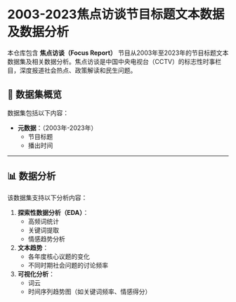 # 2003-2023焦点访谈节目标题文本数据及数据分析

本仓库包含 **焦点访谈（Focus Report）** 节目从2003年至2023年的节目标题文本数据集及相关数据分析。焦点访谈是中国中央电视台（CCTV）的标志性时事栏目，深度报道社会热点、政策解读和民生问题。

## 📂 数据集概览

数据集包括以下内容：

- **元数据**：（2003年-2023年）
  - 节目标题
  - 播出时间

---

## 📊 数据分析

该数据集支持以下分析内容：

1. **探索性数据分析（EDA）**：
   - 高频词统计
   - 关键词提取
   - 情感趋势分析
2. **文本趋势**：
   - 各年度核心议题的变化
   - 不同时期社会问题的讨论频率
3. **可视化分析**：
   - 词云
   - 时间序列趋势图（如关键词频率、情感得分）
